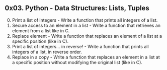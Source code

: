 ## 0x03. Python - Data Structures: Lists, Tuples ##
0. Print a list of integers - Write a function that prints all integers of a list.
1. Secure access to an element in a list - Write a function that retrieves an element from a list like in C.
2. Replace element - Write a function that replaces an element of a list at a specific position (like in C).
3. Print a list of integers... in reverse! - Write a function that prints all integers of a list, in reverse order.
4. Replace in a copy - Write a function that replaces an element in a list at a specific position without modifying the original list (like in C).
